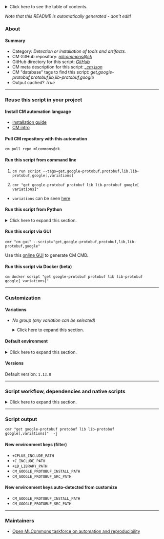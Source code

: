 <details>
<summary>Click here to see the table of contents.</summary>

* [About](#about)
* [Summary](#summary)
* [Reuse this script in your project](#reuse-this-script-in-your-project)
  * [ Install CM automation language](#install-cm-automation-language)
  * [ Check CM script flags](#check-cm-script-flags)
  * [ Run this script from command line](#run-this-script-from-command-line)
  * [ Run this script from Python](#run-this-script-from-python)
  * [ Run this script via GUI](#run-this-script-via-gui)
  * [ Run this script via Docker (beta)](#run-this-script-via-docker-(beta))
* [Customization](#customization)
  * [ Variations](#variations)
  * [ Default environment](#default-environment)
* [Versions](#versions)
* [Script workflow, dependencies and native scripts](#script-workflow-dependencies-and-native-scripts)
* [Script output](#script-output)
* [New environment keys (filter)](#new-environment-keys-(filter))
* [New environment keys auto-detected from customize](#new-environment-keys-auto-detected-from-customize)
* [Maintainers](#maintainers)

</details>

*Note that this README is automatically generated - don't edit!*

### About

#### Summary

* Category: *Detection or installation of tools and artifacts.*
* CM GitHub repository: *[mlcommons@ck](https://github.com/mlcommons/ck/tree/master/cm-mlops)*
* GitHub directory for this script: *[GitHub](https://github.com/mlcommons/ck/tree/master/cm-mlops/script/get-lib-protobuf)*
* CM meta description for this script: *[_cm.json](_cm.json)*
* CM "database" tags to find this script: *get,google-protobuf,protobuf,lib,lib-protobuf,google*
* Output cached? *True*
___
### Reuse this script in your project

#### Install CM automation language

* [Installation guide](https://github.com/mlcommons/ck/blob/master/docs/installation.md)
* [CM intro](https://doi.org/10.5281/zenodo.8105339)

#### Pull CM repository with this automation

```cm pull repo mlcommons@ck```


#### Run this script from command line

1. `cm run script --tags=get,google-protobuf,protobuf,lib,lib-protobuf,google[,variations] `

2. `cmr "get google-protobuf protobuf lib lib-protobuf google[ variations]" `

* `variations` can be seen [here](#variations)

#### Run this script from Python

<details>
<summary>Click here to expand this section.</summary>

```python

import cmind

r = cmind.access({'action':'run'
                  'automation':'script',
                  'tags':'get,google-protobuf,protobuf,lib,lib-protobuf,google'
                  'out':'con',
                  ...
                  (other input keys for this script)
                  ...
                 })

if r['return']>0:
    print (r['error'])

```

</details>


#### Run this script via GUI

```cmr "cm gui" --script="get,google-protobuf,protobuf,lib,lib-protobuf,google"```

Use this [online GUI](https://cKnowledge.org/cm-gui/?tags=get,google-protobuf,protobuf,lib,lib-protobuf,google) to generate CM CMD.

#### Run this script via Docker (beta)

`cm docker script "get google-protobuf protobuf lib lib-protobuf google[ variations]" `

___
### Customization


#### Variations

  * *No group (any variation can be selected)*
    <details>
    <summary>Click here to expand this section.</summary>

    * `_branch.#`
      - Environment variables:
        - *CM_TMP_GIT_CHECKOUT*: `#`
      - Workflow:
    * `_tag.#`
      - Environment variables:
        - *CM_GIT_CHECKOUT_TAG*: `#`
      - Workflow:

    </details>

#### Default environment

<details>
<summary>Click here to expand this section.</summary>

These keys can be updated via `--env.KEY=VALUE` or `env` dictionary in `@input.json` or using script flags.


</details>

#### Versions
Default version: `1.13.0`

___
### Script workflow, dependencies and native scripts

<details>
<summary>Click here to expand this section.</summary>

  1. ***Read "deps" on other CM scripts from [meta](https://github.com/mlcommons/ck/tree/master/cm-mlops/script/get-lib-protobuf/_cm.json)***
     * get,cmake
       - CM script: [get-cmake](https://github.com/mlcommons/ck/tree/master/cm-mlops/script/get-cmake)
     * get,gcc
       - CM script: [get-gcc](https://github.com/mlcommons/ck/tree/master/cm-mlops/script/get-gcc)
  1. ***Run "preprocess" function from [customize.py](https://github.com/mlcommons/ck/tree/master/cm-mlops/script/get-lib-protobuf/customize.py)***
  1. ***Read "prehook_deps" on other CM scripts from [meta](https://github.com/mlcommons/ck/tree/master/cm-mlops/script/get-lib-protobuf/_cm.json)***
     * get,git,repo,_repo.https://github.com/google/protobuf.git
       - CM script: [get-git-repo](https://github.com/mlcommons/ck/tree/master/cm-mlops/script/get-git-repo)
  1. ***Run native script if exists***
     * [run.sh](https://github.com/mlcommons/ck/tree/master/cm-mlops/script/get-lib-protobuf/run.sh)
  1. Read "posthook_deps" on other CM scripts from [meta](https://github.com/mlcommons/ck/tree/master/cm-mlops/script/get-lib-protobuf/_cm.json)
  1. ***Run "postrocess" function from [customize.py](https://github.com/mlcommons/ck/tree/master/cm-mlops/script/get-lib-protobuf/customize.py)***
  1. Read "post_deps" on other CM scripts from [meta](https://github.com/mlcommons/ck/tree/master/cm-mlops/script/get-lib-protobuf/_cm.json)
</details>

___
### Script output
`cmr "get google-protobuf protobuf lib lib-protobuf google[,variations]"  -j`
#### New environment keys (filter)

* `+CPLUS_INCLUDE_PATH`
* `+C_INCLUDE_PATH`
* `+LD_LIBRARY_PATH`
* `CM_GOOGLE_PROTOBUF_INSTALL_PATH`
* `CM_GOOGLE_PROTOBUF_SRC_PATH`
#### New environment keys auto-detected from customize

* `CM_GOOGLE_PROTOBUF_INSTALL_PATH`
* `CM_GOOGLE_PROTOBUF_SRC_PATH`
___
### Maintainers

* [Open MLCommons taskforce on automation and reproducibility](https://github.com/mlcommons/ck/blob/master/docs/taskforce.md)